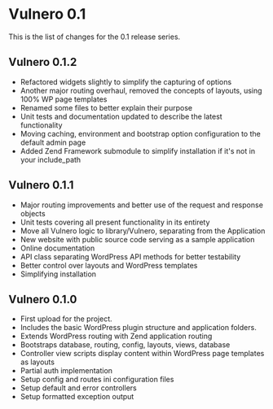 Vulnero 0.1
==================

This is the list of changes for the 0.1 release series.

Vulnero 0.1.2
------------------
* Refactored widgets slightly to simplify the capturing of options
* Another major routing overhaul, removed the concepts of layouts, using 100% WP page templates
* Renamed some files to better explain their purpose
* Unit tests and documentation updated to describe the latest functionality
* Moving caching, environment and bootstrap option configuration to the default admin page
* Added Zend Framework submodule to simplify installation if it's not in your include_path

Vulnero 0.1.1
------------------
* Major routing improvements and better use of the request and response objects
* Unit tests covering all present functionality in its entirety
* Move all Vulnero logic to library/Vulnero, separating from the Application
* New website with public source code serving as a sample application
* Online documentation
* API class separating WordPress API methods for better testability
* Better control over layouts and WordPress templates
* Simplifying installation

Vulnero 0.1.0
------------------
* First upload for the project.
* Includes the basic WordPress plugin structure and application folders.
* Extends WordPress routing with Zend application routing
* Bootstraps database, routing, config, layouts, views, database
* Controller view scripts display content within WordPress page templates as layouts
* Partial auth implementation
* Setup config and routes ini configuration files
* Setup default and error controllers
* Setup formatted exception output
